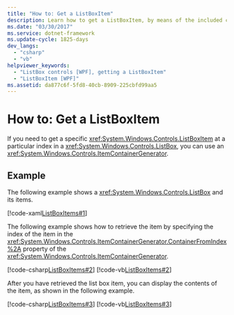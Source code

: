 ```yaml
---
title: "How to: Get a ListBoxItem"
description: Learn how to get a ListBoxItem, by means of the included code examples in XAML, C#, and Visual Basic.
ms.date: "03/30/2017"
ms.service: dotnet-framework
ms.update-cycle: 1825-days
dev_langs:
  - "csharp"
  - "vb"
helpviewer_keywords:
  - "ListBox controls [WPF], getting a ListBoxItem"
  - "ListBoxItem [WPF]"
ms.assetid: da877c6f-5fd8-40cb-8909-225cbfd99aa5
---
```

# How to: Get a ListBoxItem

If you need to get a specific <xref:System.Windows.Controls.ListBoxItem> at a particular index in a <xref:System.Windows.Controls.ListBox>, you can use an <xref:System.Windows.Controls.ItemContainerGenerator>.

## Example

The following example shows a <xref:System.Windows.Controls.ListBox> and its items.

[!code-xaml[ListBoxItems#1](~/samples/snippets/csharp/VS_Snippets_Wpf/ListBoxItems/CSharp/Window1.xaml#1)]

The following example shows how to retrieve the item by specifying the index of the item in the <xref:System.Windows.Controls.ItemContainerGenerator.ContainerFromIndex%2A> property of the <xref:System.Windows.Controls.ItemContainerGenerator>.

[!code-csharp[ListBoxItems#2](~/samples/snippets/csharp/VS_Snippets_Wpf/ListBoxItems/CSharp/Window1.xaml.cs#2)]
[!code-vb[ListBoxItems#2](~/samples/snippets/visualbasic/VS_Snippets_Wpf/ListBoxItems/VisualBasic/Window1.xaml.vb#2)]

After you have retrieved the list box item, you can display the contents of the item, as shown in the following example.

[!code-csharp[ListBoxItems#3](~/samples/snippets/csharp/VS_Snippets_Wpf/ListBoxItems/CSharp/Window1.xaml.cs#3)]
[!code-vb[ListBoxItems#3](~/samples/snippets/visualbasic/VS_Snippets_Wpf/ListBoxItems/VisualBasic/Window1.xaml.vb#3)]
